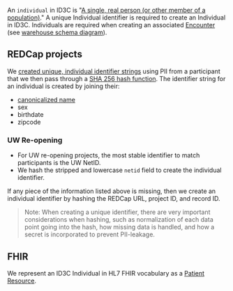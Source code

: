 An `individual` in ID3C is "[A single, real person (or other member of a population)](https://github.com/seattleflu/id3c/blob/c5ee5b8d9dbd87a89213f5044a1632cecefd4e7f/schema/deploy/warehouse/individual.sql#L17)."
A unique Individual identifier is required to create an Individual in ID3C.
Individuals are required when creating an associated [Encounter] (see [warehouse schema diagram]).

## REDCap projects
We [created unique, individual identifier strings](https://github.com/seattleflu/id3c-customizations/blob/bdb64db700da9667a8908b425d1a3236e8f5f806/lib/seattleflu/id3c/cli/command/etl/fhir.py#L461) using PII from a participant that we then pass through a [SHA 256 hash function](https://github.com/seattleflu/id3c-customizations/blob/bdb64db700da9667a8908b425d1a3236e8f5f806/lib/seattleflu/id3c/cli/command/clinical.py#L158).
The identifier string for an individual is created by joining their:
* [canonicalized name](https://github.com/seattleflu/id3c-customizations/blob/bdb64db700da9667a8908b425d1a3236e8f5f806/lib/seattleflu/id3c/cli/command/etl/fhir.py#L497)
* sex
* birthdate
* zipcode

### UW Re-opening
* For UW re-opening projects, the most stable identifier to match participants is the UW NetID.
* We hash the stripped and lowercase `netid` field to create the individual identifier.


If any piece of the information listed above is missing, then we create an individual identifier by hashing the REDCap URL, project ID, and record ID.


> Note: When creating a unique identifier, there are very important considerations when hashing, such as normalization of each data point going into the hash, how missing data is handled, and how a secret is incorporated to prevent PII-leakage.

## FHIR
We represent an ID3C Individual in HL7 FHIR vocabulary as a [Patient Resource].

[warehouse schema diagram]: https://github.com/seattleflu/documentation/blob/master/id3c-warehouse-schema.pdf
[Encounter]: encounters
[Patient Resource]: https://www.hl7.org/fhir/patient.html
